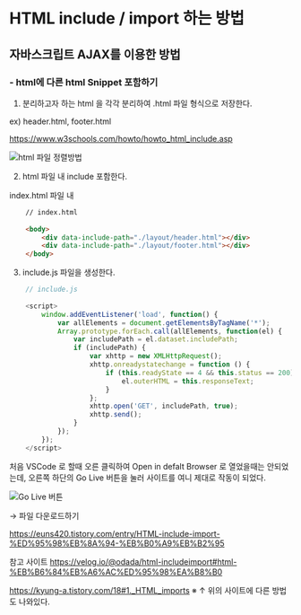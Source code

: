 # HTML include / import 하는 방법

## 자바스크립트 AJAX를 이용한 방법

### - html에 다른 html Snippet 포함하기

1. 분리하고자 하는 html 을 각각 분리하여 .html 파일 형식으로 저장한다.

ex) header.html, footer.html

https://www.w3schools.com/howto/howto_html_include.asp

![html 파일 정렬방법](https://img1.daumcdn.net/thumb/R1280x0/?scode=mtistory2&fname=https%3A%2F%2Fblog.kakaocdn.net%2Fdn%2FWkkkl%2FbtsIhcEsOob%2FTCUwNwkc2Uk79bzF4NlKKk%2Fimg.png)


2. html 파일 내 include 포함한다.

index.html 파일 내

``` html
    // index.html
 
    <body>
        <div data-include-path="./layout/header.html"></div>
        <div data-include-path="./layout/footer.html"></div>
    </body>
 ```

3. include.js 파일을 생성한다.

``` js
    // include.js
 
    <script>
        window.addEventListener('load', function() {
            var allElements = document.getElementsByTagName('*');
            Array.prototype.forEach.call(allElements, function(el) {
                var includePath = el.dataset.includePath;
                if (includePath) {
                    var xhttp = new XMLHttpRequest();
                    xhttp.onreadystatechange = function () {
                        if (this.readyState == 4 && this.status == 200) {
                            el.outerHTML = this.responseText;
                        }
                    };
                    xhttp.open('GET', includePath, true);
                    xhttp.send();
                }
            });
        });
    </script>
```
 
처음 VSCode 로 할때 오른 클릭하여 Open in defalt Browser 로 열었을때는 안되었는데,
오른쪽 하단의 Go Live 버튼을 눌러 사이트를 여니 제대로 작동이 되었다.

![Go Live 버튼](https://img1.daumcdn.net/thumb/R1280x0/?scode=mtistory2&fname=https%3A%2F%2Fblog.kakaocdn.net%2Fdn%2FwZzeE%2FbtsIhRfnIr0%2FO4NvJOkXOLw3lbTKVtJG9K%2Fimg.png)

→ 파일 다운로드하기

https://euns420.tistory.com/entry/HTML-include-import-%ED%95%98%EB%8A%94-%EB%B0%A9%EB%B2%95


참고 사이트
https://velog.io/@odada/html-includeimport#html-%EB%B6%84%EB%A6%AC%ED%95%98%EA%B8%B0

https://kyung-a.tistory.com/18#1._HTML_imports
※ ↑ 위의 사이트에 다른 방법도 나와있다. 